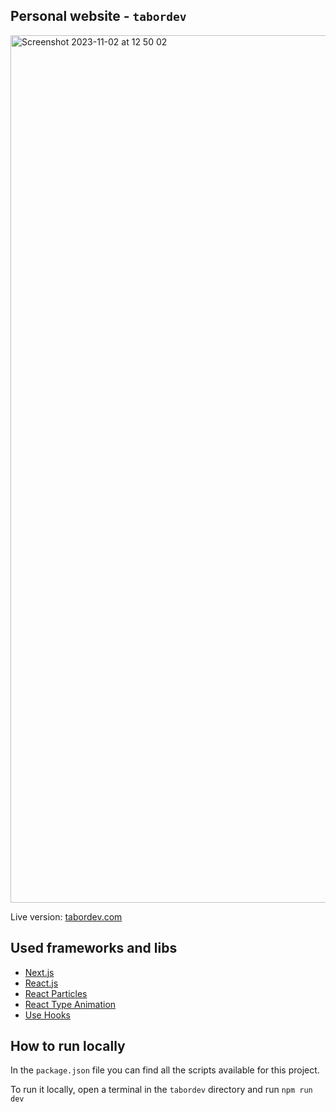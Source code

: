 ## Personal website - `tabordev`

<img width="1388" alt="Screenshot 2023-11-02 at 12 50 02" src="https://github.com/tabordafilipe/tabordev/assets/31484019/d7f98227-1138-42cf-8365-1dbbd6cd3b86">

Live version: [tabordev.com](https://tabordev.com)

## Used frameworks and libs

- [Next.js](https://tabordev.com)
- [React.js](https://react.dev)
- [React Particles](https://github.com/tsparticles/react)
- [React Type Animation](https://github.com/maxeth/react-type-animation)
- [Use Hooks](https://usehooks-ts.com/)

## How to run locally

In the `package.json` file you can find all the scripts available for this project.

To run it locally, open a terminal in the `tabordev` directory and run
`npm run dev`
